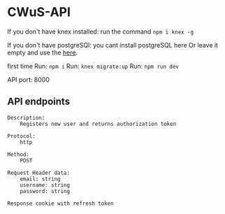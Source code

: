 # CWuS-API

If you don't have knex installed: run the command `npm i knex -g`

If you don't have postgreSQl: you cant install postgreSQL here
Or leave it empty and use the [here][postgreSQL link].

[postgreSQL link]: https://www.postgresql.org/download/

first time
Run: `npm i`
Run: `knex migrate:up`
Run: `npm run dev`

API port:       8000

## API endpoints

~~~~
Description:
    Registers new user and returns authorization token

Protocol:
    http

Method:
    POST

Request Header data:
    email: string
    username: string
    password: string

Response cookie with refresh token
~~~~